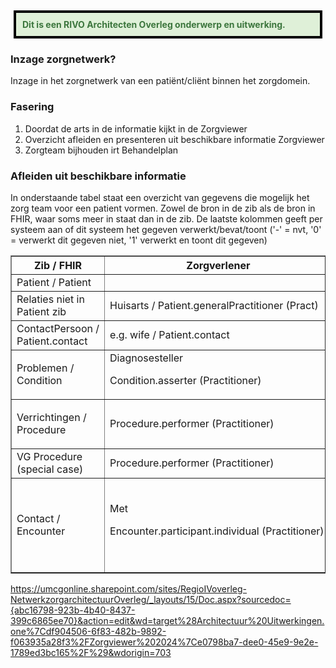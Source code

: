 <div style="margin: 5px; padding: 10px; color: #3c763d; background-color: #dff0d8; border: 4px solid black;">
<b>Dit is een RIVO Architecten Overleg onderwerp en uitwerking.</b>
</div>

### Inzage zorgnetwerk?

Inzage in het zorgnetwerk van een patiënt/cliënt binnen het zorgdomein.

### Fasering

1. Doordat de arts in de informatie kijkt in de Zorgviewer
1. Overzicht afleiden en presenteren uit beschikbare informatie Zorgviewer
1. Zorgteam bijhouden irt Behandelplan

### Afleiden uit beschikbare informatie

In onderstaande tabel staat een overzicht van gegevens die mogelijk het zorg team voor een patient vormen. Zowel de bron in de zib als de bron in FHIR, waar soms meer in staat dan in de zib.
De laatste kolommen geeft per systeem aan of dit systeem het gegeven verwerkt/bevat/toont ('-' = nvt, '0' = verwerkt dit gegeven niet, '1' verwerkt en toont dit gegeven)

<table border="1" cellspacing="0" cellpadding="0"><colgroup><col width="99"/><col width="99"/><col width="99"/><col width="99"/><col width="99"/><col width="99"/><col width="99"/><col width="99"/></colgroup>
<tr><th>Zib / FHIR</th>
<th>Zorgverlener</th>
<th>Zorginstelling</th>
<th>Datums</th>
<th>ZV</th>
<th>Epic</th>
<th>ZP</th>
<th>Nexus</th></tr>
<tr><td>Patient / Patient</td>
<td></td>
<td></td>
<td></td>
<td>1--</td>
<td>1--</td>
<td>1--</td>
<td>1--</td></tr>
<tr><td>Relaties niet in Patient zib</td>
<td>Huisarts / Patient.generalPractitioner (Pract)</td>
<td>Houder van het dossier / Patient.managingOrganization (Org) 
</td>
<td>nvt</td>
<td>01-</td>
<td>11-</td>
<td>11-</td>
<td>11-</td></tr>
<tr><td>ContactPersoon / Patient.contact</td>
<td>e.g. wife / Patient.contact</td>
<td>nvt</td>
<td>nvt</td>
<td>0--</td>
<td>1--</td>
<td>1--</td>
<td>1--</td>
</tr><tr><td>
Problemen / Condition 
</td>
<td>
Diagnosesteller 

Condition.asserter (Practitioner) 
</td>
<td></td>
<td>
Diagnosestelling 

Condition.assertedDate 
</td>
<td>0-0</td>
<td>0-1</td>
<td>1-1</td>
<td>0-0</td></tr>
<tr><td>Verrichtingen / Procedure</td>
<td>Procedure.performer (Practitioner)</td>
<td>
Procedure.performer (Location) 

(N.B. Epic/ZP use Performer.location) 
</td>
<td>Procedure.performedDateTime</td>
<td>111</td>
<td>111</td>
<td>111</td>
<td>111</td></tr>
<tr><td>VG Procedure (special case)</td>
<td>Procedure.performer (Practitioner)</td>
<td>Procedure.performer (Location)</td>
<td>Procedure.performedDateTime</td>
<td>111</td>
<td>1</td>
<td>???</td>
<td>???</td></tr>
<tr><td>
Contact / Encounter 
</td>
<td>
Met 

Encounter.participant.individual (Practitioner) 
</td>
<td>
Locatie 

Encounter.serviceProvider (Organization) 

(Epic uses Encounter.location) 

UMCGheeft ook nog afdeling als 2de locatie! 
</td>
<td>Encounter.period</td>
<td>0</td>
<td>111</td>
<td>111</td>
<td>111</td></tr>
</table>

https://umcgonline.sharepoint.com/sites/RegioIVoverleg-NetwerkzorgarchitectuurOverleg/_layouts/15/Doc.aspx?sourcedoc={abc16798-923b-4b40-8437-399c6865ee70}&action=edit&wd=target%28Architectuur%20Uitwerkingen.one%7Cdf904506-6f83-482b-9892-f063935a28f3%2FZorgviewer%202024%7Ce0798ba7-dee0-45e9-9e2e-1789ed3bc165%2F%29&wdorigin=703